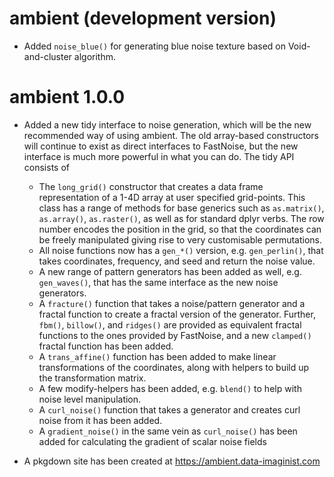 # ambient (development version)

* Added `noise_blue()` for generating blue noise texture based on 
  Void-and-cluster algorithm.

# ambient 1.0.0

* Added a new tidy interface to noise generation, which will be the new 
  recommended way of using ambient. The old array-based constructors will 
  continue to exist as direct interfaces to FastNoise, but the new interface is
  much more powerful in what you can do. The tidy API consists of
  
  - The `long_grid()` constructor that creates a data frame representation of
    a 1-4D array at user specified grid-points. This class has a range of 
    methods for base generics such as `as.matrix()`, `as.array()`, `as.raster()`,
    as well as for standard dplyr verbs. The row number encodes the position in
    the grid, so that the coordinates can be freely manipulated giving rise to 
    very customisable permutations.
  - All noise functions now has a `gen_*()` version, e.g. `gen_perlin()`, that
    takes coordinates, frequency, and seed and return the noise value.
  - A new range of pattern generators has been added as well, e.g. `gen_waves()`,
    that has the same interface as the new noise generators.
  - A `fracture()` function that takes a noise/pattern generator and a fractal
    function to create a fractal version of the generator. Further, `fbm()`, 
    `billow()`, and `ridges()` are provided as equivalent fractal functions to
    the ones provided by FastNoise, and a new `clamped()` fractal function has
    been added.
  - A `trans_affine()` function has been added to make linear transformations of
    the coordinates, along with helpers to build up the transformation matrix.
  - A few modify-helpers has been added, e.g. `blend()` to help with noise level
    manipulation.
  - A `curl_noise()` function that takes a generator and creates curl noise from
    it has been added.
  - A `gradient_noise()` in the same vein as `curl_noise()` has been added for
    calculating the gradient of scalar noise fields
    
* A pkgdown site has been created at https://ambient.data-imaginist.com
